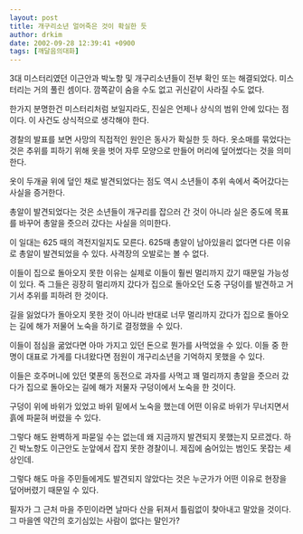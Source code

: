 ```yaml
---
layout: post
title: 개구리소년 얼어죽은 것이 확실한 듯
author: drkim
date: 2002-09-28 12:39:41 +0900
tags: [깨달음의대화]
---
```

3대 미스터리였던 이근안과 박노항 및 개구리소년들이 전부 확인 또는 해결되었다. 미스터리는 거의 풀린 셈이다. 깜쪽같이 숨을 수도 없고 귀신같이 사라질 수도 없다.
  

  
한가지 분명한건 미스터리처럼 보일지라도, 진실은 언제나 상식의 범위 안에 있다는 점이다. 이 사건도 상식적으로 생각해야 한다.
  

  
경찰의 발표를 보면 사망의 직접적인 원인은 동사가 확실한 듯 하다. 옷소매를 묶었다는 것은 추위를 피하기 위해 옷을 벗어 자루 모양으로 만들어 머리에 덮어썼다는 것을 의미한다.
  

  
옷이 두개골 위에 덮인 채로 발견되었다는 점도 역시 소년들이 추위 속에서 죽어갔다는 사실을 증거한다.
  

  
총알이 발견되었다는 것은 소년들이 개구리를 잡으러 간 것이 아니라 실은 중도에 목표를 바꾸어 총알을 줏으러 갔다는 사실을 의미한다.
  

  
이 일대는 625 때의 격전지일지도 모른다. 625때 총알이 남아있을리 없다면 다른 이유로 총알이 발견되었을 수 있다. 사격장의 오발로는 볼 수 없다.
  

  
이들이 집으로 돌아오지 못한 이유는 실제로 이들이 훨씬 멀리까지 갔기 때문일 가능성이 있다. 즉 그들은 굉장히 멀리까지 갔다가 집으로 돌아오던 도중 구덩이를 발견하고 거기서 추위를 피하려 한 것이다.
  

  
길을 잃었다가 돌아오지 못한 것이 아니라 반대로 너무 멀리까지 갔다가 집으로 돌아오는 길에 해가 저물어 노숙을 하기로 결정했을 수 있다.
  

  
이들이 점심을 굶었다면 아마 가지고 있던 돈으로 뭔가를 사먹었을 수 있다. 이들 중 한명이 대표로 가게를 다녀왔다면 점원이 개구리소년을 기억하지 못했을 수 있다.
  

  
이들은 호주머니에 있던 몇푼의 동전으로 과자를 사먹고 꽤 멀리까지 총알을 줏으러 갔다가 집으로 돌아오는 길에 해가 저물자 구덩이에서 노숙을 한 것이다.
  

  
구덩이 위에 바위가 있었고 바위 밑에서 노숙을 했는데 어떤 이유로 바위가 무너지면서 흙에 파묻혀 버렸을 수 있다.
  

  
그렇다 해도 완벽하게 파묻일 수는 없는데 왜 지금까지 발견되지 못했는지 모르겠다. 하긴 박노항도 이근안도 눈앞에서 잡지 못한 경찰이니. 제집에 숨어있는 범인도 못잡는 세상인데.
  

  
그렇다 해도 마을 주민들에게도 발견되지 않았다는 것은 누군가가 어떤 이유로 현장을 덮어버렸기 때문일 수 있다.
  

  
필자가 그 근처 마을 주민이라면 날마다 산을 뒤져서 틀림없이 찾아내고 말았을 것이다. 그 마을엔 약간의 호기심있는 사람이 없다는 말인가?